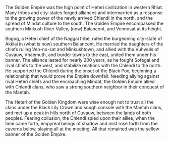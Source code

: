 The Golden Empire was the high point of Heteri civilization in western Rhiat. Many tribes and city-states forged alliances and intermarried as a response to the growing power of the newly arrived Chlendi in the north, and the spread of Mindat culture to the south. The Golden Empire encompassed the southern Minkush River Valley, (now) Balancont, and Vennosat at its height.

Bogog, a Heteri chief of the Naggai tribe, ruled the burgeoning city-state of Akklai in (what is now) southern Balancont. He married the daughters of the chiefs ruling Ven-no-sat and Minkushtown, and allied with the Vuhwuls of Cuvauw, Vhaemuth, and border towns to the east, united them under his banner. The alliance lasted for nearly 200 years, as he fought Sofegai and rival chiefs to the west, and stabilize relations with the Chlendi to the north. He supported the Chlendi during the onset of the Black Pox, beginning a relationship that would prove the Empire downfall. Needing allying against rival Heteri chiefs and the encroaching Mindat, the Golden Empire allied with Chlendi clans, who saw a strong southern neighbor in their conquest of the Maetah.

The Heteri of the Golden Kingdom were wise enough not to trust all the clans under the Black Lily Crown and sough console with the Maetah clans, and met up a peak in hills north of Cuvauw, between the lands of both peoples. Fearing collusion, the Chlendi spied upon their allies, when the time came forth, empyreal beings of shadow and mist rose forth from the caverns below, slaying all at the meeting. All that remained was the yellow banner of the Golden Empire.